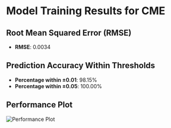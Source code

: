 # Model Training Results for CME

## Root Mean Squared Error (RMSE)
- **RMSE**: 0.0034

## Prediction Accuracy Within Thresholds
- **Percentage within ±0.01**: 98.15%
- **Percentage within ±0.05**: 100.00%

## Performance Plot
![Performance Plot](../imgs/CME.png)
